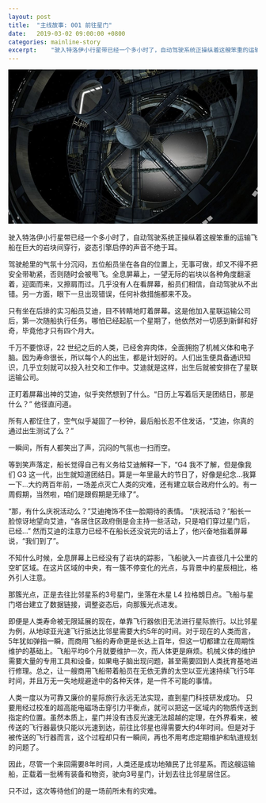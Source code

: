 ```yaml
---
layout: post
title:  "主线故事: 001 前往星门"
date:   2019-03-02 09:00:00 +0800
categories: mainline-story
excerpt:    "驶入特洛伊小行星带已经一个多小时了，自动驾驶系统正操纵着这艘笨重的运输飞船在巨大的岩块间穿行，姿态引擎启停的声音不绝于耳..."
---
```


![title-image](/assets/space-station.jpg)

驶入特洛伊小行星带已经一个多小时了，自动驾驶系统正操纵着这艘笨重的运输飞船在巨大的岩块间穿行，姿态引擎启停的声音不绝于耳。  

驾驶舱里的气氛十分沉闷，五位船员坐在各自的位置上，无事可做，却又不得不把安全带勒紧，否则随时会被甩飞。全息屏幕上，一望无际的岩块以各种角度翻滚着，迎面而来，又擦肩而过。几乎没有人在看屏幕，船员们相信，自动驾驶从不出错。另一方面，眼下一旦出现错误，任何补救措施都来不及。

只有坐在后排的实习船员艾迪，目不转睛地盯着屏幕。这是他加入星联运输公司后，第一次随船执行任务。哪怕已经起航一个星期了，他依然对一切感到新鲜和好奇，毕竟他才只有四个月大。  

千万不要惊讶，22 世纪之后的人类，已经舍弃肉体，全面拥抱了机械义体和电子脑。因为寿命很长，所以每个人的出生，都是计划好的。人们出生便具备通识知识，几乎立刻就可以投入社交和工作中。艾迪就是这样，出生后就被安排在了星联运输公司。

正盯着屏幕出神的艾迪，似乎突然想到了什么。“日历上写着后天是团结日，那是什么？” 他径直问道。

所有人都怔住了，空气似乎凝固了一秒钟，最后船长忍不住发话，“艾迪，你真的通过出生测试了么？”

一瞬间，所有人都笑出了声，沉闷的气氛也一扫而空。

等到笑声落定，船长觉得自己有义务给艾迪解释一下，“G4 我不了解，但是像我们 G3 这一代，出生就知道团结日。算是一年里最大的节日了，好像是纪念...我算一下...大约两百年前，一场差点灭亡人类的灾难，还有建立联合政府什么的。有一周假期，当然啦，咱们是跟假期是无缘了”。

“那，有什么庆祝活动么？”艾迪掩饰不住一脸期待的表情。  “庆祝活动？”船长一脸惊讶地望向艾迪，“各居住区政府倒是会主持一些活动，只是咱们穿过星门后，已经...”  然而艾迪的注意力已经不在船长还没说完的话上了，他兴奋地指着屏幕说，“我们到了”。

不知什么时候，全息屏幕上已经没有了岩块的踪影，飞船驶入一片直径几十公里的空旷区域。在这片区域的中央，有一簇不停变化的光点，与背景中的星辰相比，格外引人注意。

那簇光点，正是去往比邻星系的3号星门，坐落在木星 L4 拉格朗日点。飞船与星门塔台建立了数据链接，调整姿态后，向那簇光点进发。 

即便是人类寿命被无限延展的现在，单靠飞行器依旧无法进行星际旅行。以比邻星为例，从地球亚光速飞行抵达比邻星需要大约5年的时间。对于现在的人类而言，5年犹如弹指一瞬，而商用飞船的寿命更是长达上百年，但这一切都建立在周期性维护的基础上。飞船平均6个月就要维护一次，而人体更是麻烦。机械义体的维护需要大量的专用工具和设备，如果电子脑出现问题，甚至需要回到人类抚育基地进行修理。总之，让一艘商用飞船带着船员在无依无靠的太空以亚光速持续飞行5年时间，并且万无一失地规避途中的各种天体，是一件不可能的事情。

人类一度以为可靠又廉价的星际旅行永远无法实现，直到星门科技研发成功。  只要用经过校准的超高能电磁场击穿引力平衡点，就可以把这一区域内的物质传送到指定的位置。虽然本质上，星门并没有违反光速无法超越的定理，在外界看来，被传送的飞行器最快只能以光速到达，前往比邻星也得需要大约4年时间。但是对于被传送的飞行器而言，这个过程却只有一瞬间，再也不用考虑定期维护和轨道规划的问题了。

因此，尽管一个来回需要8年时间，人类还是成功地殖民了比邻星系。而这艘运输船，正载着一批稀有装备和物资，驶向3号星门，计划去往比邻星居住区。

只不过，这次等待他们的是一场前所未有的灾难。

